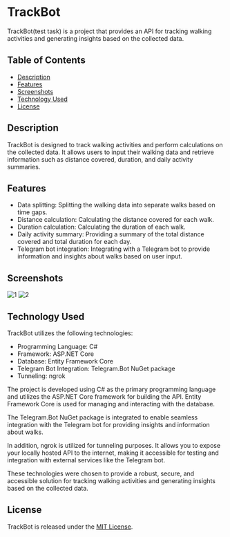 # TrackBot

TrackBot(test task) is a project that provides an API for tracking walking activities and generating insights based on the collected data.

## Table of Contents

- [Description](#description)
- [Features](#features)
- [Screenshots](#screenshots)
- [Technology Used](#technology-used)
- [License](#license)

## Description

TrackBot is designed to track walking activities and perform calculations on the collected data. It allows users to input their walking data and retrieve information such as distance covered, duration, and daily activity summaries.

## Features

- Data splitting: Splitting the walking data into separate walks based on time gaps.
- Distance calculation: Calculating the distance covered for each walk.
- Duration calculation: Calculating the duration of each walk.
- Daily activity summary: Providing a summary of the total distance covered and total duration for each day.
- Telegram bot integration: Integrating with a Telegram bot to provide information and insights about walks based on user input.

## Screenshots

![1](https://github.com/matviiv8/TrackBot/assets/73823120/133d6ff8-50f5-42c2-95ae-a9fa4f730fcc)
![2](https://github.com/matviiv8/Library/assets/73823120/faee2d82-410a-4980-82ac-31e39074263f)

## Technology Used

TrackBot utilizes the following technologies:

- Programming Language: C#
- Framework: ASP.NET Core
- Database: Entity Framework Core
- Telegram Bot Integration: Telegram.Bot NuGet package
- Tunneling: ngrok

The project is developed using C# as the primary programming language and utilizes the ASP.NET Core framework for building the API. Entity Framework Core is used for managing and interacting with the database.

The Telegram.Bot NuGet package is integrated to enable seamless integration with the Telegram bot for providing insights and information about walks.

In addition, ngrok is utilized for tunneling purposes. It allows you to expose your locally hosted API to the internet, making it accessible for testing and integration with external services like the Telegram bot.

These technologies were chosen to provide a robust, secure, and accessible solution for tracking walking activities and generating insights based on the collected data.

## License

TrackBot is released under the [MIT License](LICENSE).
